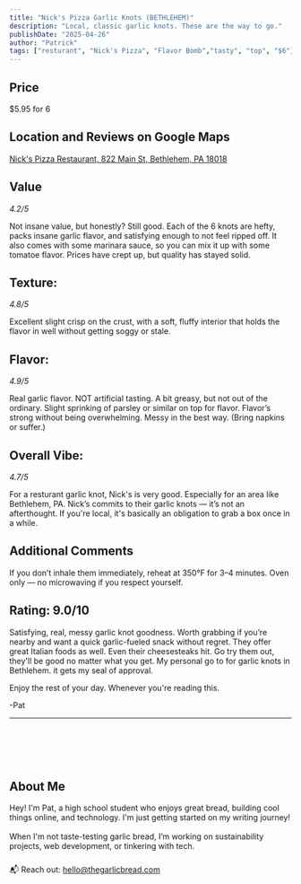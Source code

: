 ```yaml
---
title: "Nick's Pizza Garlic Knots (BETHLEHEM)"
description: "Local, classic garlic knots. These are the way to go."
publishDate: "2025-04-26"
author: "Patrick"
tags: ["resturant", "Nick's Pizza", "Flavor Bomb","tasty", "top", "$6"]
---
```

## Price
$5.95 for 6

## Location and Reviews on Google Maps
<a href="https://maps.app.goo.gl/JZiNaLZBtLrFsLUs8">Nick's Pizza Restaurant, 822 Main St, Bethlehem, PA 18018</a>

## Value 
*4.2/5*

Not insane value, but honestly? Still good. Each of the 6 knots are hefty, packs insane garlic flavor, and satisfying enough to not feel ripped off. It also comes with some marinara sauce, so you can mix it up with some tomatoe flavor. Prices have crept up, but quality has stayed solid.

## Texture:
*4.8/5*

Excellent slight crisp on the crust, with a soft, fluffy interior that holds the flavor in well without getting soggy or stale.   
## Flavor: 
*4.9/5*

Real garlic flavor. NOT artificial tasting. A bit greasy, but not out of the ordinary. Slight sprinking of parsley or similar on top for flavor. Flavor’s strong without being overwhelming. Messy in the best way. (Bring napkins or suffer.) 
## Overall Vibe:
*4.7/5*

For a resturant garlic knot, Nick's is very good. Especially for an area like Bethlehem, PA. Nick’s commits to their garlic knots — it’s not an afterthought. If you're local, it's basically an obligation to grab a box once in a while.
## Additional Comments
If you don’t inhale them immediately, reheat at 350°F for 3–4 minutes. Oven only — no microwaving if you respect yourself.

## Rating: 9.0/10

Satisfying, real, messy garlic knot goodness. Worth grabbing if you’re nearby and want a quick garlic-fueled snack without regret. They offer great Italian foods as well. Even their cheesesteaks hit. Go try them out, they'll be good no matter what you get.
My personal go to for garlic knots in Bethlehem. it gets my seal of approval.

Enjoy the rest of your day. Whenever you're reading this.

-Pat
<hr/>
<section id="about" style="margin-top: 3rem; padding-top: 2rem;">
  <h2>About Me</h2>
  <p>Hey! 
  I'm Pat, a high school student who enjoys great bread, building cool things online, and technology. I'm just getting started on my writing journey! 
  <br><br>
  When I'm not taste-testing garlic bread, I’m working on sustainability projects, web development, or tinkering with tech.</p>
  <p style="margin-top: 1.5rem;">
    📬 Reach out: <a href="mailto:hello@thegarlicbread.com">hello@thegarlicbread.com</a>
  </p>
</section>